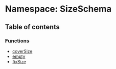 # Namespace: SizeSchema

## Table of contents

### Functions

* [coverSize](/auto-docs/playground-react/functions/SizeSchema.coverSize.md)
* [empty](/auto-docs/playground-react/functions/SizeSchema.empty.md)
* [fixSize](/auto-docs/playground-react/functions/SizeSchema.fixSize.md)
